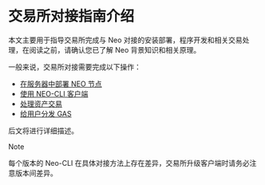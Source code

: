 # 交易所对接指南介绍

本文主要用于指导交易所完成与 Neo 对接的安装部署，程序开发和相关交易处理，在阅读之前，请确认您已了解 Neo 背景知识和相关原理。

一般来说，交易所对接需要完成以下操作：

- [在服务器中部署 NEO 节点](deploynode.md)
- [使用 NEO-CLI 客户端](client.md)
- [处理资产交易](transaction.md)
- [给用户分发 GAS](gas.md)

后文将进行详细描述。

> [!Note]
>
> 每个版本的 Neo-CLI 在具体对接方法上存在差异，交易所升级客户端时请务必注意版本间差异。



